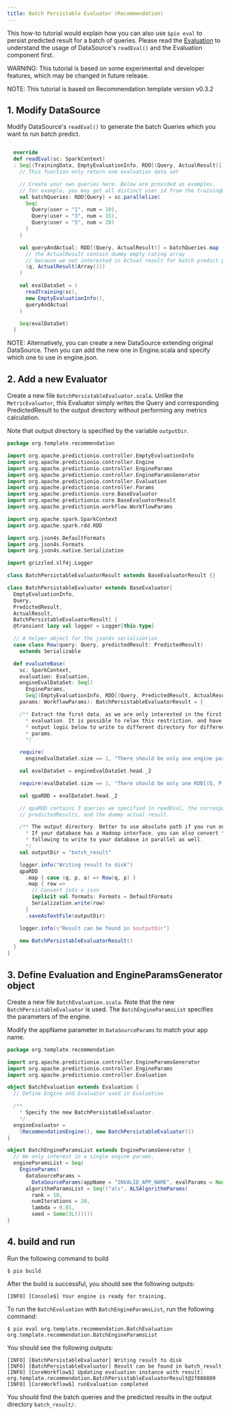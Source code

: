 ```yaml
---
title: Batch Persistable Evaluator (Recommendation)
---
```


<!--
Licensed to the Apache Software Foundation (ASF) under one or more
contributor license agreements.  See the NOTICE file distributed with
this work for additional information regarding copyright ownership.
The ASF licenses this file to You under the Apache License, Version 2.0
(the "License"); you may not use this file except in compliance with
the License.  You may obtain a copy of the License at

    http://www.apache.org/licenses/LICENSE-2.0

Unless required by applicable law or agreed to in writing, software
distributed under the License is distributed on an "AS IS" BASIS,
WITHOUT WARRANTIES OR CONDITIONS OF ANY KIND, either express or implied.
See the License for the specific language governing permissions and
limitations under the License.
-->

This how-to tutorial would explain how you can also use `$pio eval` to persist predicted result for a batch of queries. Please read the [Evaluation](/templates/recommendation/evaluation/) to understand the usage of DataSource's `readEval()` and the Evaluation component first.

WARNING: This tutorial is based on some experimental and developer features, which may be changed in future release.

NOTE: This tutorial is based on Recommendation template version v0.3.2


## 1. Modify DataSource

Modify DataSource's `readEval()` to generate the batch Queries which you want to run batch predict.

```scala

  override
  def readEval(sc: SparkContext)
  : Seq[(TrainingData, EmptyEvaluationInfo, RDD[(Query, ActualResult)])] = {
    // This function only return one evaluation data set

    // Create your own queries here. Below are provided as examples.
    // for example, you may get all distinct user id from the trainingData to create the Query
    val batchQueries: RDD[Query] = sc.parallelize(
      Seq(
        Query(user = "1", num = 10),
        Query(user = "3", num = 15),
        Query(user = "5", num = 20)
      )
    )

    val queryAndActual: RDD[(Query, ActualResult)] = batchQueries.map (q =>
      // the ActualResult contain dummy empty rating array
      // because we not interested in Actual result for batch predict purpose.
      (q, ActualResult(Array()))
    )

    val evalDataSet = (
      readTraining(sc),
      new EmptyEvaluationInfo(),
      queryAndActual
    )

    Seq(evalDataSet)
  }

```

NOTE: Alternatively, you can create a new DataSource extending original DataSource. Then you can add the new one in Engine.scala and specify which one to use in engine.json.

<!-- TODO add more details -->

## 2. Add a new Evaluator

Create a new file `BatchPersistableEvaluator.scala`. Unlike the `MetricEvaluator`, this Evaluator simply writes the Query and corresponding PredictedResult to the output directory without performing any metrics calculation.

Note that output directory is specified by the variable `outputDir`.

```scala
package org.template.recommendation

import org.apache.predictionio.controller.EmptyEvaluationInfo
import org.apache.predictionio.controller.Engine
import org.apache.predictionio.controller.EngineParams
import org.apache.predictionio.controller.EngineParamsGenerator
import org.apache.predictionio.controller.Evaluation
import org.apache.predictionio.controller.Params
import org.apache.predictionio.core.BaseEvaluator
import org.apache.predictionio.core.BaseEvaluatorResult
import org.apache.predictionio.workflow.WorkflowParams

import org.apache.spark.SparkContext
import org.apache.spark.rdd.RDD

import org.json4s.DefaultFormats
import org.json4s.Formats
import org.json4s.native.Serialization

import grizzled.slf4j.Logger

class BatchPersistableEvaluatorResult extends BaseEvaluatorResult {}

class BatchPersistableEvaluator extends BaseEvaluator[
  EmptyEvaluationInfo,
  Query,
  PredictedResult,
  ActualResult,
  BatchPersistableEvaluatorResult] {
  @transient lazy val logger = Logger[this.type]

  // A helper object for the json4s serialization
  case class Row(query: Query, predictedResult: PredictedResult)
    extends Serializable

  def evaluateBase(
    sc: SparkContext,
    evaluation: Evaluation,
    engineEvalDataSet: Seq[(
      EngineParams,
      Seq[(EmptyEvaluationInfo, RDD[(Query, PredictedResult, ActualResult)])])],
    params: WorkflowParams): BatchPersistableEvaluatorResult = {

    /** Extract the first data, as we are only interested in the first
      * evaluation. It is possible to relax this restriction, and have the
      * output logic below to write to different directory for different engine
      * params.
      */

    require(
      engineEvalDataSet.size == 1, "There should be only one engine params")

    val evalDataSet = engineEvalDataSet.head._2

    require(evalDataSet.size == 1, "There should be only one RDD[(Q, P, A)]")

    val qpaRDD = evalDataSet.head._2

    // qpaRDD contains 3 queries we specified in readEval, the corresponding
    // predictedResults, and the dummy actual result.

    /** The output directory. Better to use absolute path if you run on cluster.
      * If your database has a Hadoop interface, you can also convert the
      * following to write to your database in parallel as well.
      */
    val outputDir = "batch_result"

    logger.info("Writing result to disk")
    qpaRDD
      .map { case (q, p, a) => Row(q, p) }
      .map { row =>
        // Convert into a json
        implicit val formats: Formats = DefaultFormats
        Serialization.write(row)
      }
      .saveAsTextFile(outputDir)

    logger.info(s"Result can be found in $outputDir")

    new BatchPersistableEvaluatorResult()
  }
}
```


## 3. Define Evaluation and EngineParamsGenerator object


Create a new file `BatchEvaluation.scala`. Note that the new `BatchPersistableEvaluator` is used. The `BatchEngineParamsList` specifies the parameters of the engine.

Modify the appName parameter in `DataSourceParams` to match your app name.

```scala
package org.template.recommendation

import org.apache.predictionio.controller.EngineParamsGenerator
import org.apache.predictionio.controller.EngineParams
import org.apache.predictionio.controller.Evaluation

object BatchEvaluation extends Evaluation {
  // Define Engine and Evaluator used in Evaluation

  /**
    * Specify the new BatchPersistableEvaluator.
    */
  engineEvaluator =
    (RecommendationEngine(), new BatchPersistableEvaluator())
}

object BatchEngineParamsList extends EngineParamsGenerator {
  // We only interest in a single engine params.
  engineParamsList = Seq(
    EngineParams(
      dataSourceParams =
        DataSourceParams(appName = "INVALID_APP_NAME", evalParams = None),
      algorithmParamsList = Seq(("als", ALSAlgorithmParams(
        rank = 10,
        numIterations = 20,
        lambda = 0.01,
        seed = Some(3L))))))
}

```

## 4. build and run

Run the following command to build

```
$ pio build
```

After the build is successful, you should see the following outputs:

```
[INFO] [Console$] Your engine is ready for training.
```

To run the `BatchEvaluation` with `BatchEngineParamsList`, run the following command:

```
$ pio eval org.template.recommendation.BatchEvaluation   org.template.recommendation.BatchEngineParamsList
```

You should see the following outputs:

```
[INFO] [BatchPersistableEvaluator] Writing result to disk
[INFO] [BatchPersistableEvaluator] Result can be found in batch_result
[INFO] [CoreWorkflow$] Updating evaluation instance with result: org.template.recommendation.BatchPersistableEvaluatorResult@2f886889
[INFO] [CoreWorkflow$] runEvaluation completed
```

You should find the batch queries and the predicted results in the output directory `batch_result/`.
